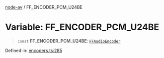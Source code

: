 [node-av](../globals.md) / FF\_ENCODER\_PCM\_U24BE

# Variable: FF\_ENCODER\_PCM\_U24BE

> `const` **FF\_ENCODER\_PCM\_U24BE**: [`FFAudioEncoder`](../type-aliases/FFAudioEncoder.md)

Defined in: [encoders.ts:285](https://github.com/seydx/av/blob/f8631fc881b394300b1479f511d55cf1c370a87f/src/constants/encoders.ts#L285)
